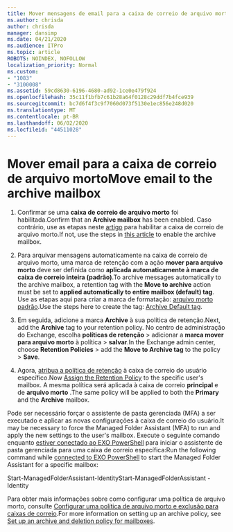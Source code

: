 ```yaml
---
title: Mover mensagens de email para a caixa de correio de arquivo morto
ms.author: chrisda
author: chrisda
manager: dansimp
ms.date: 04/21/2020
ms.audience: ITPro
ms.topic: article
ROBOTS: NOINDEX, NOFOLLOW
localization_priority: Normal
ms.custom:
- "1083"
- "3100008"
ms.assetid: 59cd8630-6196-4680-ad92-1ce0e479f924
ms.openlocfilehash: 35c11f1bfb7c61b28a64f0128c29ddf7b4fce939
ms.sourcegitcommit: bc7d6f4f3c9f7060d073f5130e1ec856e248d020
ms.translationtype: MT
ms.contentlocale: pt-BR
ms.lasthandoff: 06/02/2020
ms.locfileid: "44511028"
---
```

# <a name="move-email-to-the-archive-mailbox"></a><span data-ttu-id="e772a-102">Mover email para a caixa de correio de arquivo morto</span><span class="sxs-lookup"><span data-stu-id="e772a-102">Move email to the archive mailbox</span></span>

1. <span data-ttu-id="e772a-103">Confirmar se uma **caixa de correio de arquivo morto** foi habilitada.</span><span class="sxs-lookup"><span data-stu-id="e772a-103">Confirm that an **Archive mailbox** has been enabled.</span></span> <span data-ttu-id="e772a-104">Caso contrário, use as etapas neste [artigo](https://docs.microsoft.com/microsoft-365/compliance/enable-archive-mailboxes) para habilitar a caixa de correio de arquivo morto.</span><span class="sxs-lookup"><span data-stu-id="e772a-104">If not, use the steps in [this article](https://docs.microsoft.com/microsoft-365/compliance/enable-archive-mailboxes) to enable the archive mailbox.</span></span>

2. <span data-ttu-id="e772a-105">Para arquivar mensagens automaticamente na caixa de correio de arquivo morto, uma marca de retenção com a ação **mover para arquivo morto** deve ser definida como **aplicada automaticamente à marca de caixa de correio inteira (padrão)**.</span><span class="sxs-lookup"><span data-stu-id="e772a-105">To archive messages automatically to the archive mailbox, a retention tag with the **Move to archive** action must be set to **applied automatically to entire mailbox (default) tag**.</span></span> <span data-ttu-id="e772a-106">Use as etapas aqui para criar a marca de formatação: [arquivo morto padrão](https://docs.microsoft.com/microsoft-365/compliance/set-up-an-archive-and-deletion-policy-for-mailboxes#create-a-custom-archive-default-policy-tag).</span><span class="sxs-lookup"><span data-stu-id="e772a-106">Use the steps here to create the tag: [Archive Default tag](https://docs.microsoft.com/microsoft-365/compliance/set-up-an-archive-and-deletion-policy-for-mailboxes#create-a-custom-archive-default-policy-tag).</span></span>

3. <span data-ttu-id="e772a-107">Em seguida, adicione a marca **Archive** à sua política de retenção.</span><span class="sxs-lookup"><span data-stu-id="e772a-107">Next, add the **Archive** tag to your retention policy.</span></span> <span data-ttu-id="e772a-108">No centro de administração do Exchange, escolha **políticas de retenção** > adicionar a **marca mover para arquivo morto** à política > **salvar**.</span><span class="sxs-lookup"><span data-stu-id="e772a-108">In the Exchange admin center, choose **Retention Policies** > add the **Move to Archive tag** to the policy > **Save**.</span></span>

4. <span data-ttu-id="e772a-109">Agora, [atribua a política de retenção](https://docs.microsoft.com/exchange/security-and-compliance/messaging-records-management/apply-retention-policy) à caixa de correio do usuário específico.</span><span class="sxs-lookup"><span data-stu-id="e772a-109">Now [Assign the Retention Policy](https://docs.microsoft.com/exchange/security-and-compliance/messaging-records-management/apply-retention-policy) to the specific user's mailbox.</span></span> <span data-ttu-id="e772a-110">A mesma política será aplicada à caixa de correio **principal** e de **arquivo morto** .</span><span class="sxs-lookup"><span data-stu-id="e772a-110">The same policy will be applied to both the **Primary** and the **Archive** mailbox.</span></span>

<span data-ttu-id="e772a-111">Pode ser necessário forçar o assistente de pasta gerenciada (MFA) a ser executado e aplicar as novas configurações à caixa de correio do usuário.</span><span class="sxs-lookup"><span data-stu-id="e772a-111">It may be necessary to force the Managed Folder Assistant (MFA) to run and apply the new settings to the user's mailbox.</span></span> <span data-ttu-id="e772a-112">Execute o seguinte comando enquanto [estiver conectado ao EXO PowerShell](https://docs.microsoft.com/powershell/exchange/exchange-online/connect-to-exchange-online-powershell/connect-to-exchange-online-powershell?view=exchange-ps) para iniciar o assistente de pasta gerenciada para uma caixa de correio específica:</span><span class="sxs-lookup"><span data-stu-id="e772a-112">Run the following command while [connected to EXO PowerShell](https://docs.microsoft.com/powershell/exchange/exchange-online/connect-to-exchange-online-powershell/connect-to-exchange-online-powershell?view=exchange-ps) to start the Managed Folder Assistant for a specific mailbox:</span></span>
  
<span data-ttu-id="e772a-113">Start-ManagedFolderAssistant-Identity<name of the mailbox></span><span class="sxs-lookup"><span data-stu-id="e772a-113">Start-ManagedFolderAssistant -Identity <name of the mailbox></span></span>

<span data-ttu-id="e772a-114">Para obter mais informações sobre como configurar uma política de arquivo morto, consulte [Configurar uma política de arquivo morto e exclusão para caixas de correio](https://docs.microsoft.com/microsoft-365/compliance/set-up-an-archive-and-deletion-policy-for-mailboxes#step-1-enable-archive-mailboxes-for-users).</span><span class="sxs-lookup"><span data-stu-id="e772a-114">For more information on setting up an archive policy, see [Set up an archive and deletion policy for mailboxes](https://docs.microsoft.com/microsoft-365/compliance/set-up-an-archive-and-deletion-policy-for-mailboxes#step-1-enable-archive-mailboxes-for-users).</span></span>
  